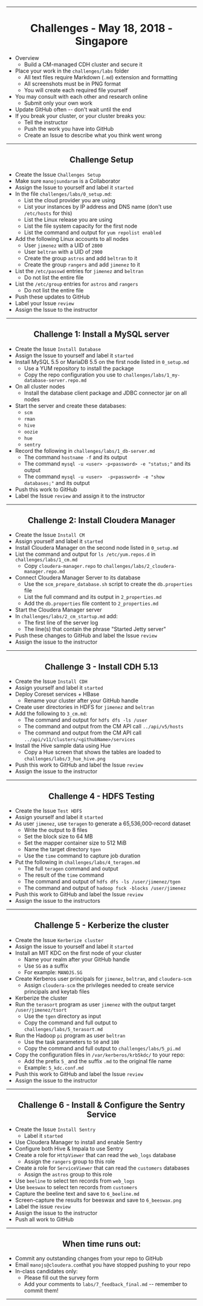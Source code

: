 <!-- CSS work goes here for the time being -->
<!-- set a:link text-decoration to none -->
<!-- set a:hover text-decoration to underline -->
<!-- http://forums.markdownpad.com/discussion/143/include-pdf-pagebreak-instructions-in-markdown/p1 -->

---
<div style="page-break-after: always;"></div>

# <center> Challenges - May 18, 2018 - Singapore

* Overview
  * Build a CM-managed CDH cluster and secure it
* Place your work in the `challenges/labs` folder
  * All text files require  Markdown (`.md`) extension and formatting
  * All screenshots must be in PNG format
  * You will create each required file yourself
* You may consult with each other and research online
  * Submit only your own work
* Update GitHub often -- don't wait until the end
* If you break your cluster, or your cluster breaks you:
  * Tell the instructor
  * Push the work you have into GitHub
  * Create an Issue to describe what you think went wrong

---
<div style="page-break-after: always;"></div>

## <center> Challenge Setup

* Create the Issue `Challenges Setup`
* Make sure `manojsundaram` is a Collaborator
* Assign the Issue to yourself and label it `started`
* In the file `challenges/labs/0_setup.md`:
  * List the cloud provider you are using
  * List your instances by IP address and DNS name (don't use `/etc/hosts` for this)
  * List the Linux release you are using
  * List the file system capacity for the first node
  * List the command and output for `yum repolist enabled`
* Add the following Linux accounts to all nodes
  * User `jimenez` with a UID of `2800`
  * User `beltran` with a UID of `2900`
  * Create the group `astros` and add `beltran` to it
  * Create the group `rangers` and add `jimenez` to it
* List the `/etc/passwd` entries for `jimenez` and `beltran`
  * Do not list the entire file
* List the `/etc/group` entries for `astros` and `rangers`
  * Do not list the entire file
* Push these updates to GitHub
* Label your Issue `review`
* Assign the Issue to the instructor

---
<div style="page-break-after: always;"></div>

## <center> Challenge 1: Install a MySQL server

* Create the Issue `Install Database`
* Assign the Issue to yourself and label it `started`
* Install MySQL 5.5 or MariaDB 5.5 on the first node listed in `0_setup.md`
  * Use a YUM repository to install the package
  * Copy the repo configuration you use to `challenges/labs/1_my-database-server.repo.md`
* On all cluster nodes
  * Install the database client package and JDBC connector jar on all nodes
* Start the server and create these databases:
  * `scm`
  * `rman`
  * `hive`
  * `oozie`
  * `hue`
  * `sentry`
* Record the following in `challenges/labs/1_db-server.md`
  * The command `hostname -f` and its output
  * The command `mysql -u <user> -p<password> -e "status;"` and its output
  * The command `mysql -u <user>  -p<password> -e "show databases;"` and its output
* Push this work to GitHub
* Label the Issue `review` and assign it to the instructor

---
<div style="page-break-after: always;"></div>

## <center> Challenge 2: Install Cloudera Manager

* Create the Issue `Install CM`
* Assign yourself and label it `started`
* Install Cloudera Manager on the second node listed in `0_setup.md`
* List the command and output for `ls /etc/yum.repos.d` in `challenges/labs/1_cm.md`
  * Copy `cloudera-manager.repo` to `challenges/labs/2_cloudera-manager.repo.md`
* Connect Cloudera Manager Server to its database
  * Use the `scm_prepare_database.sh` script to create the `db.properties` file
  * List the full command and its output in `2_properties.md`
  * Add the `db.properties` file content to `2_properties.md`
* Start the Cloudera Manager server
* In `challenges/labs/2_cm_startup.md` add:
  * The first line of the server log
  * The line(s) that contain the phrase "Started Jetty server"
* Push these changes to GitHub and label the Issue `review`
* Assign the issue to the instructor

---
<div style="page-break-after: always;"></div>

## <center> Challenge 3 - Install CDH 5.13

* Create the Issue `Install CDH`
* Assign yourself and label it `started`
* Deploy Coreset services + HBase
  * Rename your cluster after your GitHub handle
* Create user directories in HDFS for `jimenez` and `beltran`
* Add the following to `3_cm.md`:
    * The command and output for `hdfs dfs -ls /user`
    * The command and output from the CM API call `../api/v5/hosts`
    * The command and output from the CM API call `../api/v11/clusters/<githubName>/services`
* Install the Hive sample data using Hue
    * Copy a Hue screen that shows the tables are loaded to `challenges/labs/3_hue_hive.png`
* Push this work to GitHub and label the Issue `review`
* Assign the issue to the instructor

---
<div style="page-break-after: always;"></div>

## <center> Challenge 4 - HDFS Testing

* Create the Issue `Test HDFS`
* Assign yourself and label it `started`
* As user `jimenez`, use `teragen` to generate a 65,536,000-record dataset
  * Write the output to 8 files
  * Set the block size to 64 MB
  * Set the mapper container size to 512 MiB
  * Name the target directory `tgen`
  * Use the `time` command to capture job duration
* Put the following in `challenges/labs/4_teragen.md`
  * The full `teragen` command and output
  * The result of the `time` command
  * The command and output of `hdfs dfs -ls /user/jimenez/tgen`
  * The command and output of `hadoop fsck -blocks /user/jimenez`
* Push this work to GitHub and label the Issue `review`
* Assign the issue to the instructors

---
<div style="page-break-after: always;"></div>

## <center> Challenge 5 - Kerberize the cluster

* Create the Issue `Kerberize cluster`
* Assign the issue to yourself and label it `started`
* Install an MIT KDC on the first node of your cluster
  * Name your realm after your GitHub handle
  * Use `SG` as a suffix
  * For example: `MANOJS.SG`
* Create Kerberos user principals for `jimenez`, `beltran`, and `cloudera-scm`
  * Assign `cloudera-scm` the privileges needed to create service principals and keytab files
* Kerberize the cluster
* Run the `terasort` program as user `jimenez` with the output target `/user/jimenez/tsort`
  * Use the `tgen` directory as input
  * Copy the command and full output to `challenges/labs/5_terasort.md`
* Run the Hadoop `pi` program as user `beltran`
  * Use the task parameters to `50` and `100`
  * Copy the command and full output to `challenges/labs/5_pi.md`
*  Copy the configuration files in `/var/kerberos/krb5kdc/` to your repo:
    * Add the prefix `5_` and the suffix `.md` to the original file name
    * Example: `5_kdc.conf.md`
* Push this work to GitHub and label the Issue `review`
* Assign the issue to the instructor

---
<div style="page-break-after: always;"></div>

## <center> Challenge 6 - Install & Configure the Sentry Service

* Create the Issue `Install Sentry`
  * Label it `started`
* Use Cloudera Manager to install and enable Sentry
* Configure both Hive & Impala to use Sentry
* Create a role for `HttpViewer` that can read the `web_logs` database
  * Assign the `rangers` group to this role
* Create a role for `ServiceViewer` that can read the `customers` databases
  * Assign the `astros` group to this role
* Use `beeline` to select ten records from `web_logs`
* Use `beeswax` to select ten records from `customers`
* Capture the beeline text and save to `6_beeline.md`
* Screen-capture the results for beeswax and save to `6_beeswax.png`
* Label the issue `review`
* Assign the issue to the instructor
* Push all work to GitHub

---
<div style="page-break-after: always;"></div>

## <center> When time runs out:

* Commit any outstanding changes from your repo to GitHub
* Email `manojs@cloudera.com`that you have stopped pushing to your repo
* In-class candidates only:
  * Please fill out the survey form
  * Add your comments to `labs/7_feedback_final.md` -- remember to commit them!

---
<div style="page-break-after: always;"></div>
